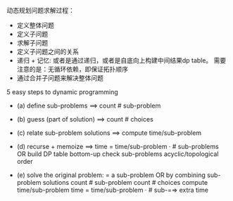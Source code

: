 动态规划问题求解过程：

- 定义整体问题
- 定义子问题
- 求解子问题
- 定义子问题之间的关系
- 递归 + 记忆: 或者是通过递归，或者是自底向上构建中间结果dp table。
需要注意的是：无循环依赖，即保证拓扑顺序
- 通过合并子问题来解决整体问题

5 easy steps to dynamic programming
- (a) define sub-problems              ==> count # sub-problem
- (b) guess (part of solution)        ==> count # choices
- (c) relate sub-problem solutions     ==> compute time/sub-problem
- (d) recurse + memoize       ==> time = time/sub-problem · # sub-problems
OR build DP table bottom-up
check sub-problems acyclic/topological order

- (e) solve the original problem: = a sub-problem OR by combining sub-problem solutions
count # sub-problem count # choices
compute time/sub-problem
time = time/sub-problem · # sub-=⇒ extra time
